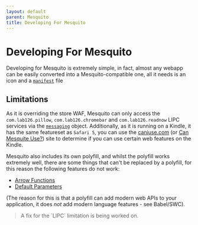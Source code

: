 ```yaml
---
layout: default
parent: Mesquito
title: Developing For Mesquito
---
```


# Developing For Mesquito
Developing for Mesquito is extremely simple, in fact, almost any webapp can be easily converted into a Mesquito-compatible one, all it needs is an icon and a [`manifest`](./the-manifest-file.html) file

## Limitations
As it is overriding the store WAF, Mesquito can only access the `com.lab126.pillow`, `com.lab126.chromebar` and `com.lab126.readnow` LIPC services via the [`messaging`](../../wafs-and-mesquite/the-kindle-object/kindle-messaging.html) object. Additionally, as it is running on a Kindle, it has the same featureset as `Safari 5`, you can use the [caniuse.com](https://caniuse.com/) (or [Can Mesquite Use?](https://html-preview.github.io/?url=https://github.com/polish-penguin-dev/Illusion/blob/main/Mesquite/Can-Mesquite-Use.html)) site to determine if you can use certain web features on the Kindle.

Mesquito also includes its own polyfill, and whilst the polyfill works extremely well, there are some things that can't be replaced by a polyfill, for this reason the following features do not work:
- [Arrow Functions](https://developer.mozilla.org/docs/Web/JavaScript/Reference/Functions/Arrow_functions)
- [Default Parameters](https://developer.mozilla.org/docs/Web/JavaScript/Reference/Functions/Default_parameters)

(The reason for this is that a polyfill can add modern web APIs to your application, it does *not* add modern language features - see Babel/SWC).

<blockquote class="info">
A fix for the `LIPC` limitation is being worked on.
</blockquote>